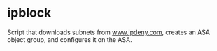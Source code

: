 # ipblock
Script that downloads subnets from www.ipdeny.com, creates an ASA object group, and configures it on the ASA.
